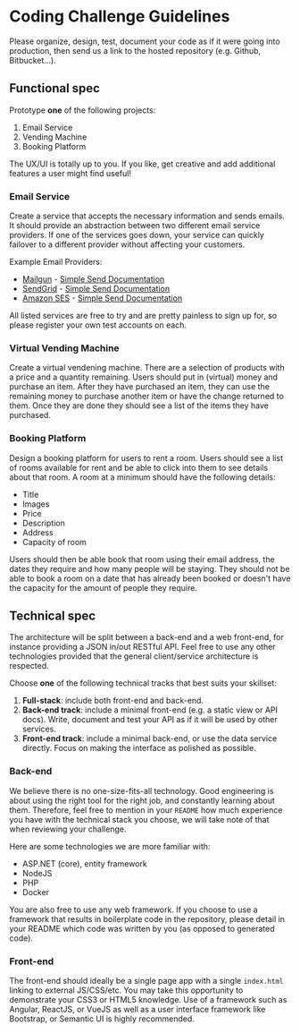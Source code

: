 Coding Challenge Guidelines
===========================

Please organize, design, test, document your code as if it were
going into production, then send us a link to the hosted repository (e.g.
Github, Bitbucket...).

Functional spec
---------------

Prototype **one** of the following projects:

1. Email Service
2. Vending Machine
3. Booking Platform

The UX/UI is totally up to you. If you like, get creative and add additional
features a user might find useful!

### Email Service

Create a service that accepts the necessary information and sends emails. It
should provide an abstraction between two different email service providers.
If one of the services goes down, your service can quickly failover to
a different provider without affecting your customers.

Example Email Providers:

* [Mailgun](http://www.mailgun.com) - [Simple Send Documentation](http://documentation.mailgun.com/quickstart.html#sending-messages)
* [SendGrid](https://sendgrid.com/user/signup) - [Simple Send Documentation](https://sendgrid.com/docs/API_Reference/Web_API/mail.html)
* [Amazon SES](http://aws.amazon.com/ses/) - [Simple Send Documentation](http://docs.aws.amazon.com/ses/latest/APIReference/API_SendEmail.html)

All listed services are free to try and are pretty painless to sign up for, so
please register your own test accounts on each.

### Virtual Vending Machine

Create a virtual vendening machine. There are a selection of products with a price
and a quantity remaining. Users should put in (virtual) money and purchase an item.
After they have purchased an item, they can use the remaining money to purchase another
item or have the change returned to them. Once they are done they should see a list of
the items they have purchased.

### Booking Platform

Design a booking platform for users to rent a room. Users should see a list of rooms available
for rent and be able to click into them to see details about that room. A room at a minimum
should have the following details:

* Title
* Images
* Price
* Description
* Address
* Capacity of room

Users should then be able book that room using their email address, the dates they require and
how many people will be staying. They should not be able to book a room on a date that has
already been booked or doesn't have the capacity for the amount of people they require.


Technical spec
--------------

The architecture will be split between a back-end and a web front-end, for
instance providing a JSON in/out RESTful API. Feel free to use any other
technologies provided that the general client/service architecture is
respected.

Choose **one** of the following technical tracks that best suits your skillset:

1. **Full-stack**: include both front-end and back-end.
2. **Back-end track**: include a minimal front-end (e.g. a static view or API
   docs). Write, document and test your API as if it will be used by other
   services.
3. **Front-end track**: include a minimal back-end, or use the data service
   directly. Focus on making the interface as polished as possible.

### Back-end

We believe there is no one-size-fits-all technology. Good engineering is about
using the right tool for the right job, and constantly learning about them.
Therefore, feel free to mention in your `README` how much experience you have
with the technical stack you choose, we will take note of that when reviewing
your challenge.

Here are some technologies we are more familiar with:

* ASP.NET (core), entity framework
* NodeJS
* PHP
* Docker

You are also free to use any web framework. If you choose to use a framework
that results in boilerplate code in the repository, please detail in your
README which code was written by you (as opposed to generated code).

### Front-end

The front-end should ideally be a single page app with a single `index.html`
linking to external JS/CSS/etc. You may take this opportunity to demonstrate
your CSS3 or HTML5 knowledge. Use of a framework such as Angular, ReactJS, or VueJS
as well as a user interface framework like Bootstrap, or Semantic UI is highly recommended.
